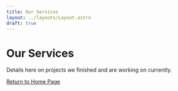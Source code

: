 ```yaml
---
title: Our Services
layout: ../layouts/Layout.astro
draft: true
---
```


# Our Services

Details here on projects we finished and are working on currently. 

[Return to Home Page](/)